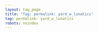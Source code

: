 ```yaml
---
layout: tag_page
title: "Tag: permalink: yard_w_lunatics"
tag: permalink: yard_w_lunatics
robots: noindex
---
```

